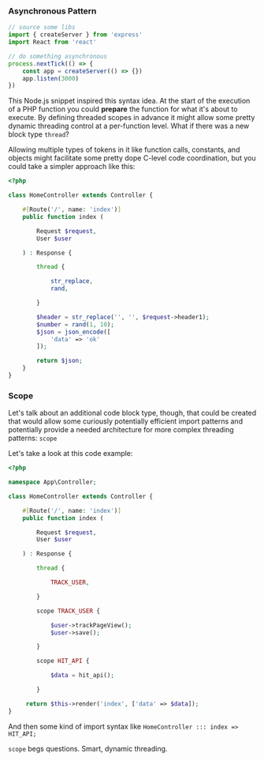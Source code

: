 ### Asynchronous Pattern

```javascript
// source some libs
import { createServer } from 'express'
import React from 'react'

// do something asynchronous
process.nextTick(() => {
    const app = createServer(() => {})
    app.listen(3000)
})
```
This Node.js snippet inspired this syntax idea. At the start of the execution of a PHP function you could **prepare** the function for what it's about to execute. By defining threaded scopes in advance it might allow some pretty dynamic threading control at a per-function level. What if there was a new block type `thread`?

Allowing multiple types of tokens in it like function calls, constants, and objects might facilitate some pretty dope C-level code coordination, but you could take a simpler approach like this:

```php
<?php

class HomeController extends Controller {

    #[Route('/', name: 'index')]
    public function index (

        Request $request,
        User $user

    ) : Response {

        thread {

            str_replace,
            rand,

        }

        $header = str_replace('', '', $request->header1);
        $number = rand(1, 10);
        $json = json_encode([
            'data' => 'ok'
        ]);

        return $json;
    }
}
```
### Scope
Let's talk about an additional code block type, though, that could be created that would allow some curiously potentially efficient import patterns and potentially provide a needed architecture for more complex threading patterns: `scope`

Let's take a look at this code example:

```php
<?php

namespace App\Controller;

class HomeController extends Controller {

    #[Route('/', name: 'index')]
    public function index (

        Request $request,
        User $user

    ) : Response {

    	thread {

    		TRACK_USER,

    	}

    	scope TRACK_USER {

    		$user->trackPageView();
    		$user->save();

    	}

    	scope HIT_API {

    		$data = hit_api();

    	}

     return $this->render('index', ['data' => $data]);
}
```

And then some kind of import syntax like `HomeController ::: index => HIT_API;`

`scope` begs questions. Smart, dynamic threading.
